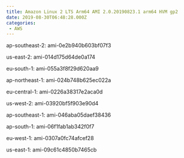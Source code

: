 ```yaml
---
title: Amazon Linux 2 LTS Arm64 AMI 2.0.20190823.1 arm64 HVM gp2
date: 2019-08-30T06:48:28.000Z
categories:
 - AWS
---
```


ap-southeast-2: ami-0e2b940b603bf07f3

us-east-2: ami-014d175d64de0a174

eu-south-1: ami-055a3f8f29d620aa9

ap-northeast-1: ami-024b748b625ec022a

eu-central-1: ami-0226a38317e2aca0d

us-west-2: ami-03920bf5f903e90d4

ap-southeast-1: ami-046aba05daef38436

ap-south-1: ami-06f1fab1ab342f0f7

eu-west-1: ami-0307a0fc74afcef28

us-east-1: ami-09c61c4850b7465cb

